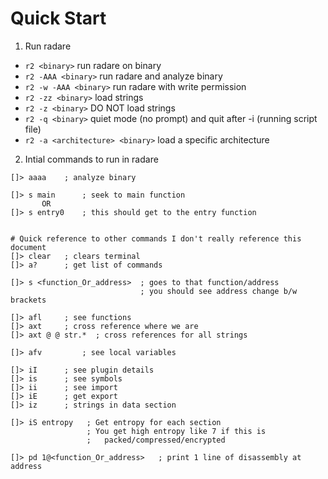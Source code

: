 # Quick Start

1. Run radare
  + `r2 <binary>`          run radare on binary
  + `r2 -AAA <binary>`     run radare and analyze binary
  + `r2 -w -AAA <binary>`  run radare with write permission
  + `r2 -zz <binary>`      load strings
  + `r2 -z <binary>`       DO NOT load strings
  + `r2 -q <binary>`       quiet mode (no prompt) and quit after -i (running script file)
  + `r2 -a <architecture> <binary>` load a specific architecture

2. Intial commands to run in radare
```
[]> aaaa    ; analyze binary

[]> s main      ; seek to main function
       OR
[]> s entry0	; this should get to the entry function

       
# Quick reference to other commands I don't really reference this document
[]> clear   ; clears terminal
[]> a?      ; get list of commands

[]> s <function_Or_address>  ; goes to that function/address
                             ; you should see address change b/w brackets

[]> afl     ; see functions
[]> axt     ; cross reference where we are
[]> axt @ @ str.*  ; cross references for all strings

[]> afv         ; see local variables

[]> iI      ; see plugin details
[]> is      ; see symbols
[]> ii      ; see import
[]> iE      ; get export
[]> iz      ; strings in data section

[]> iS entropy   ; Get entropy for each section
                 ; You get high entropy like 7 if this is
                 ;   packed/compressed/encrypted

[]> pd 1@<function_Or_address>   ; print 1 line of disassembly at address
```

